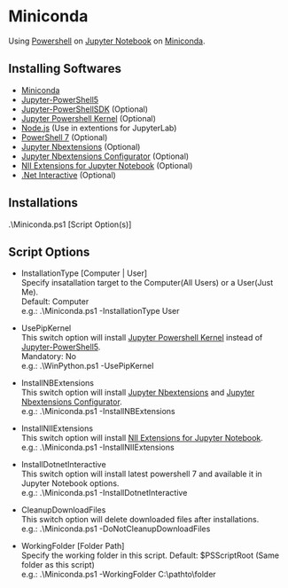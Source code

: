 # Miniconda
Using [Powershell](https://github.com/PowerShell/PowerShell) on [Jupyter Notebook](https://jupyter.org/) on [Miniconda](https://docs.conda.io/en/latest/miniconda.html).  

## Installing Softwares
- [Miniconda](https://docs.conda.io/en/latest/miniconda.html)
- [Jupyter-PowerShell5](https://github.com/DeepAQ/Jupyter-PowerShell5)
- [Jupyter-PowerShellSDK](https://github.com/sakaztk/Jupyter-PowerShellSDK) (Optional)
- [Jupyter Powershell Kernel](https://github.com/vors/jupyter-powershell) (Optional)
- [Node.js](https://nodejs.org/) (Use in extentions for JupyterLab)
- [PowerShell 7](https://github.com/PowerShell/PowerShell) (Optional)
- [Jupyter Nbextensions](https://github.com/ipython-contrib/jupyter_contrib_nbextensions) (Optional)
- [Jupyter Nbextensions Configurator](https://github.com/Jupyter-contrib/jupyter_nbextensions_configurator) (Optional)
- [NII Extensions for Jupyter Notebook](https://github.com/NII-cloud-operation) (Optional)
- [.Net Interactive](https://github.com/dotnet/interactive) (Optional)

## Installations
.\Miniconda.ps1 [Script Option(s)]
## Script Options
 - InstallationType [Computer | User]   
Specify insatallation target to the Computer(All Users) or a User(Just Me).  
Default: Computer  
e.g.: .\Miniconda.ps1 -InstallationType User

- UsePipKernel  
This switch option will install [Jupyter Powershell Kernel](https://github.com/vors/jupyter-powershell) instead of [Jupyter-PowerShell5](https://github.com/DeepAQ/Jupyter-PowerShell5).  
Mandatory: No  
e.g.: .\WinPython.ps1 -UsePipKernel

- InstallNBExtensions  
This switch option will install [Jupyter Nbextensions](https://github.com/ipython-contrib/jupyter_contrib_nbextensions) and [Jupyter Nbextensions Configurator](https://github.com/Jupyter-contrib/jupyter_nbextensions_configurator).  
e.g.: .\Miniconda.ps1 -InstallNBExtensions

- InstallNIIExtensions  
This switch option will install [NII Extensions for Jupyter Notebook](https://github.com/NII-cloud-operation).  
e.g.: .\Miniconda.ps1 -InstallNIIExtensions

- InstallDotnetInteractive  
This switch option will install latest powershell 7 and available it in Jupyter Notebook options.  
e.g.: .\Miniconda.ps1 -InstallDotnetInteractive

- CleanupDownloadFiles  
This switch option will delete downloaded files after installations.  
e.g.: .\Miniconda.ps1 -DoNotCleanupDownloadFiles

- WorkingFolder [Folder Path]  
Specify the working folder in this script.
Default: $PSScriptRoot (Same folder as this script)  
e.g.: .\Miniconda.ps1 -WorkingFolder C:\pathto\folder
